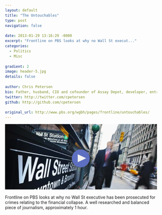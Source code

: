 ```yaml
---
layout: default
title: "The Untouchables"
type: post
navigation: false

date: 2013-01-29 13:16:29 -0800
excerpt: "Frontline on PBS looks at why no Wall St execut..."
categories:
  - Politics
  - Misc

gradient: 2
image: header-5.jpg
details: false

author: Chris Petersen
bio: Father, husband, CIO and cofounder of Assay Depot, developer, entrepreneur and technologist.
twitter: http://twitter.com/cpetersen
github: http://github.com/cpetersen

original_url: http://www.pbs.org/wgbh/pages/frontline/untouchables/
---
```





 ![0b3ca5b5c073969eddbcbff5efac0427.png](/assets/import/0b3ca5b5c073969eddbcbff5efac0427.png) 

 Frontline on PBS looks at why no Wall St executive has been prosecuted for crimes relating to the financial collapse. A well researched and balanced piece of journalism, approximately 1 hour.
